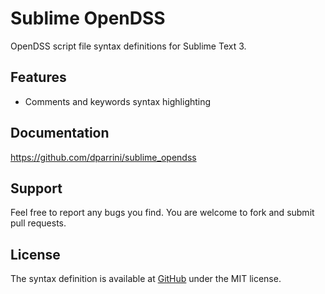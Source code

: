 # Sublime OpenDSS

OpenDSS script file syntax definitions for Sublime Text 3.

## Features

- Comments and keywords syntax highlighting

## Documentation

https://github.com/dparrini/sublime_opendss

## Support

Feel free to report any bugs you find. You are welcome to fork and submit pull requests.

## License

The syntax definition is available at [GitHub](https://github.com/dparrini/sublime_opendss) under the MIT license.
